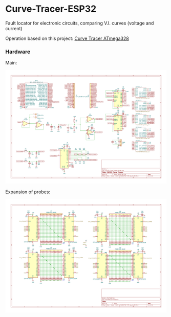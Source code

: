 # Curve-Tracer-ESP32
Fault locator for electronic circuits, comparing V.I. curves (voltage and current)

Operation based on this project: [Curve Tracer ATmega328
](https://github.com/rtek1000/Curve-Tracer-ATmega328)

### Hardware

Main:

![img](https://raw.githubusercontent.com/rtek1000/Curve-Tracer-ESP32/main/ESP32CT_Hardware/ESP32_Curve_Tracer_pg1.png)

Expansion of probes:

![img](https://raw.githubusercontent.com/rtek1000/Curve-Tracer-ESP32/main/ESP32CT_Hardware/ESP32_Curve_Tracer_pg2.png)

